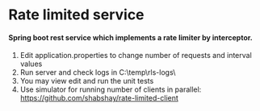 # Rate limited service
#### Spring boot rest service which implements a rate limiter by interceptor.  
1. Edit application.properties to change number of requests and interval values  
2. Run server and check logs in C:\\temp\\rls-logs\\  
3. You may view edit and run the unit tests  
4. Use simulator for running number of clients in parallel:  
https://github.com/shabshay/rate-limited-client 
